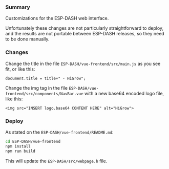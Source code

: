 
### Summary

Customizations for the ESP-DASH web interface.

Unfortunately these changes are not particularly straightforward to deploy, and the results are not portable between ESP-DASH releases, so they need to be done manually.

### Changes

Change the title in the file `ESP-DASH/vue-frontend/src/main.js` as you see fit, or like this:
```
document.title = title+" - HiGrow";
```

Change the img tag in the file `ESP-DASH/vue-frontend/src/components/NavBar.vue` with a new base64 encoded logo file, like this:
```
<img src="INSERT logo.base64 CONTENT HERE" alt="HiGrow">
```

### Deploy

As stated on the `ESP-DASH/vue-frontend/README.md`:

```sh
cd ESP-DASH/vue-frontend
npm install
npm run build
```

This will update the `ESP-DASH/src/webpage.h` file.
